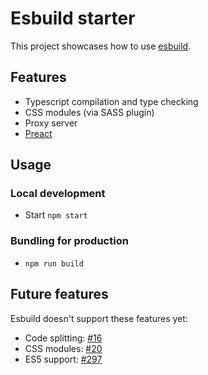 # Esbuild starter

This project showcases how to use [esbuild](https://esbuild.github.io/).


## Features

* Typescript compilation and type checking
* CSS modules (via SASS plugin)
* Proxy server
* [Preact](https://preactjs.com/)


## Usage

### Local development

* Start `npm start`

### Bundling for production

* `npm run build`


## Future features

Esbuild doesn't support these features yet:

* Code splitting: [#16](https://github.com/evanw/esbuild/issues/16)
* CSS modules: [#20](https://github.com/evanw/esbuild/issues/20)
* ES5 support: [#297](https://github.com/evanw/esbuild/issues/297)
